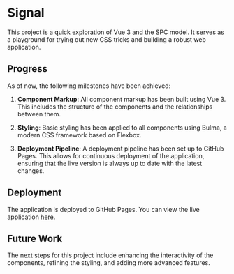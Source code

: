 # Signal

This project is a quick exploration of Vue 3 and the SPC model. It serves as a playground for trying out new CSS tricks and building a robust web application.

## Progress

As of now, the following milestones have been achieved:

1. **Component Markup**: All component markup has been built using Vue 3. This includes the structure of the components and the relationships between them.

2. **Styling**: Basic styling has been applied to all components using Bulma, a modern CSS framework based on Flexbox.

3. **Deployment Pipeline**: A deployment pipeline has been set up to GitHub Pages. This allows for continuous deployment of the application, ensuring that the live version is always up to date with the latest changes.

## Deployment

The application is deployed to GitHub Pages. You can view the live application [here](https://ztfo.github.io/signal/).

## Future Work

The next steps for this project include enhancing the interactivity of the components, refining the styling, and adding more advanced features.